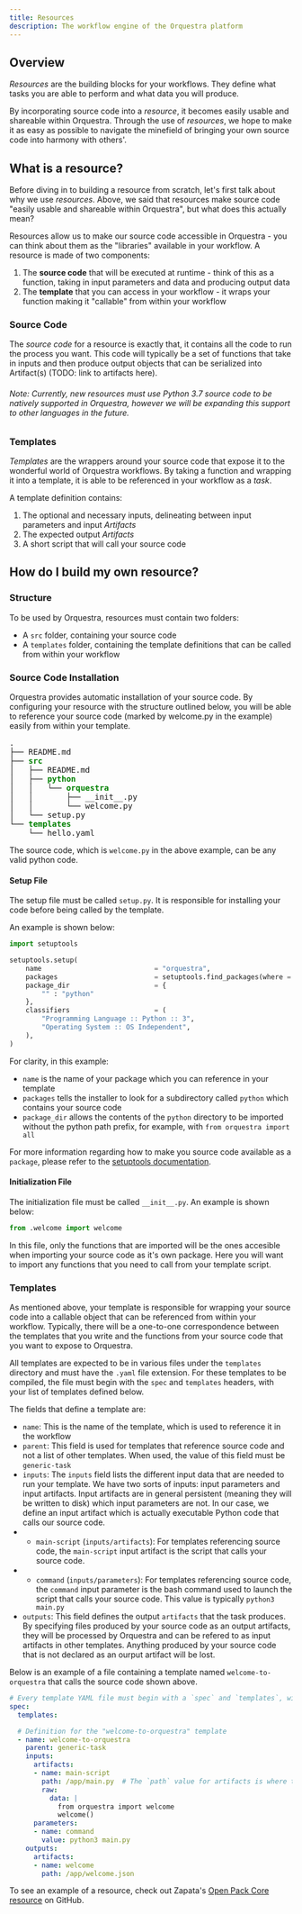 ```yaml
---
title: Resources
description: The workflow engine of the Orquestra platform
---
```


## Overview

_Resources_ are the building blocks for your workflows. They define what tasks 
you are able to perform and what data you will produce.

By incorporating source code into a _resource_, it becomes easily usable and 
shareable within Orquestra. Through the use of _resources_, we hope to make it 
as easy as possible to navigate the minefield of bringing your own source code 
into harmony with others'.  


## What is a resource? 

Before diving in to building a resource from scratch, let's first talk about 
why we use _resources_. Above, we said that resources make source code 
"easily usable and shareable within Orquestra", but what does this actually 
mean?

Resources allow us to make our source code accessible in Orquestra - you can 
think about them as the "libraries" available in your workflow. A resource is 
made of two components: 

1. The **source code** that will be executed at runtime - think of this as a 
function, taking in input parameters and data and producing output data
2. The **template** that you can access in your workflow - it wraps your function 
making it "callable" from within your workflow

### Source Code

The *source code* for a resource is exactly that, it contains all the code to
run the process you want. This code will typically be a set of functions that 
take in inputs and then produce output objects that can be serialized into 
Artifact(s) (TODO: link to artifacts here). 

###### Note: Currently, new resources must use Python 3.7 source code to be natively supported in Orquestra, however we will be expanding this support to other languages in the future.

### Templates

*Templates* are the wrappers around your source code that expose it to the 
wonderful world of Orquestra workflows. By taking a function and wrapping it 
into a template, it is able to be referenced in your workflow as a *task*. 

A template definition contains:
1. The optional and necessary inputs, delineating between input parameters and 
input *Artifacts*
2. The expected output *Artifacts*
3. A short script that will call your source code


## How do I build my own resource?

### Structure

To be used by Orquestra, resources must contain two folders:
- A `src` folder, containing your source code
- A `templates` folder, containing the template definitions that can be called
from within your workflow

### Source Code Installation

Orquestra provides automatic installation of your source code. By configuring 
your resource with the structure outlined below, you will be able to reference
your source code (marked by welcome.py in the example) easily from within your
template.

<pre>
.
├── README.md
├── <font color="green"><b>src</b></font>
│   ├── README.md
│   ├── <font color="green"><b>python</b></font>
│   │   └── <font color="green"><b>orquestra</b></font>
│   │       ├── __init__.py
│   │       └── welcome.py
│   └── setup.py
└── <font color="green"><b>templates</b></font>
    └── hello.yaml
</pre>

The source code, which is `welcome.py` in the above example, can be any valid 
python code.

#### Setup File

The setup file must be called `setup.py`. It is responsible for installing your 
code before being called by the template.

An example is shown below:

```Python
import setuptools

setuptools.setup(
    name                            = "orquestra",
    packages                        = setuptools.find_packages(where = "python"),
    package_dir                     = {
        "" : "python"
    },
    classifiers                     = (
        "Programming Language :: Python :: 3",
        "Operating System :: OS Independent",
    ),
)
```

For clarity, in this example: 
- `name` is the name of your package which you can reference in your template
- `packages` tells the installer to look for a subdirectory called `python` 
which contains your source code
- `package_dir` allows the contents of the `python` directory to be imported 
without the python path prefix, for example, with `from orquestra import all`

For more information regarding how to make you source code available as a 
`package`, please refer to the 
[setuptools documentation](https://setuptools.readthedocs.io/en/latest/setuptools.html#developer-s-guide).


#### Initialization File

The initialization file must be called `__init__.py`. An example is shown below:

```Python
from .welcome import welcome
```

In this file, only the functions that are imported will be the ones accesible 
when importing your source code as it's own package. Here you will want to
import any functions that you need to call from your template script.

### Templates

As mentioned above, your template is responsible for wrapping your source code
into a callable object that can be referenced from within your workflow. 
Typically, there will be a one-to-one correspondence between the templates that 
you write and the functions from your source code that you want to expose to 
Orquestra.

All templates are expected to be in various files under the `templates` 
directory and must have the `.yaml` file extension. For these templates to be 
compiled, the file must begin with the `spec` and `templates` headers, with your 
list of templates defined below. 

The fields that define a template are:
 - `name`: This is the name of the template, which is used to reference it in the workflow
 - `parent`: This field is used for templates that reference source code and not a list of other templates. When used, the value of this field must be `generic-task`
 - `inputs`: The `inputs` field lists the different input data that are needed to run your template. We have two sorts of inputs: input parameters and input artifacts. Input artifacts are in general persistent (meaning they will be written to disk) which input parameters are not. In our case, we define an input artifact which is actually executable Python code that calls our source code.
 - - `main-script` (`inputs/artifacts`): For templates referencing source code, the `main-script` input artifact is the script that calls your source code. 
 - - `command` (`inputs/parameters`): For templates referencing source code, the `command` input parameter is the bash command used to launch the script that calls your source code. This value is typically `python3 main.py`
 - `outputs`: This field defines the output `artifacts` that the task produces. By specifying files produced by your source code as an output artifacts, they will be processed by Orquestra and can be refered to as input artifacts in other templates. Anything produced by your source code that is not declared as an ourput artifact will be lost.

Below is an example of a file containing a template named `welcome-to-orquestra` 
that calls the source code shown above.

```YAML
# Every template YAML file must begin with a `spec` and `templates`, without which your template won't compile.
spec:
  templates:

  # Definition for the "welcome-to-orquestra" template
  - name: welcome-to-orquestra
    parent: generic-task
    inputs:
      artifacts:
      - name: main-script
        path: /app/main.py  # The `path` value for artifacts is where they are placed and they must be under the `app` directory
        raw:
          data: |
            from orquestra import welcome
            welcome()
      parameters:
      - name: command
        value: python3 main.py
    outputs:
      artifacts:
      - name: welcome
        path: /app/welcome.json
```

To see an example of a resource, check out Zapata's [Open Pack Core resource](https://github.com/zapatacomputing/open-pack-core) on GitHub.
